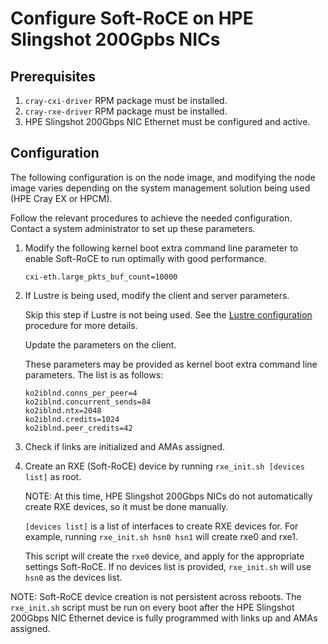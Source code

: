 # Configure Soft-RoCE on HPE Slingshot 200Gpbs NICs

## Prerequisites

1. `cray-cxi-driver` RPM package must be installed.
2. `cray-rxe-driver` RPM package must be installed.
3. HPE Slingshot 200Gbps NIC Ethernet must be configured and active.

## Configuration

The following configuration is on the node image, and modifying the node image varies depending on the system management solution being used (HPE Cray EX or HPCM).

Follow the relevant procedures to achieve the needed configuration. Contact a system administrator to set up these parameters.

1. Modify the following kernel boot extra command line parameter to enable Soft-RoCE to run optimally with good performance.

   ```screen
   cxi-eth.large_pkts_buf_count=10000
   ```

2. If Lustre is being used, modify the client and server parameters.

   Skip this step if Lustre is not being used.
   See the [Lustre configuration](lustre_network_driver_lnd_ko2iblnd_configuration.md#lustre-network-driver-lnd-ko2iblnd-configuration) procedure for more details.

   Update the parameters on the client.

   These parameters may be provided as kernel boot extra command line parameters.
   The list is as follows:

   ```screen
   ko2iblnd.conns_per_peer=4
   ko2iblnd.concurrent_sends=84
   ko2iblnd.ntx=2048
   ko2iblnd.credits=1024
   ko2iblnd.peer_credits=42
   ```

3. Check if links are initialized and AMAs assigned.

4. Create an RXE (Soft-RoCE) device by running `rxe_init.sh [devices list]` as root.

   NOTE: At this time, HPE Slingshot 200Gbps NICs do not automatically create RXE devices, so it must be done manually.

   `[devices list]` is a list of interfaces to create RXE devices for.
   For example, running `rxe_init.sh hsn0 hsn1` will create rxe0 and rxe1.

   This script will create the `rxe0` device, and apply for the appropriate settings Soft-RoCE.
   If no devices list is provided, `rxe_init.sh` will use `hsn0` as the devices list.

NOTE: Soft-RoCE device creation is not persistent across reboots.
The `rxe_init.sh` script must be run on every boot after the HPE Slingshot 200Gbps NIC Ethernet device is fully programmed with links up and AMAs assigned.
